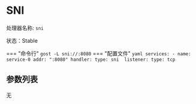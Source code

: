 # SNI

处理器名称: `sni`

状态：Stable

=== "命令行"
    ```
	gost -L sni://:8080
	```
=== "配置文件"
    ```yaml
	services:
	- name: service-0
	  addr: ":8080"
	  handler:
		type: sni 
	  listener:
		type: tcp
	```

## 参数列表

无

